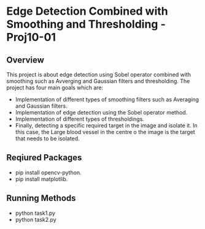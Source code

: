 # Edge Detection Combined with Smoothing and Thresholding - Proj10-01
## Overview 
This project is about edge detection using Sobel operator combined with smoothing such as Avverging and Gaussian filters and thresholding. The project has four main goals which are:
 - Implementation of different types of smoothing filters such as Averaging and Gaussian filters.
 - Implementation of edge detection using the Sobel operator method.
 - Implementation of different types of thresholdings.
 - Finally, detecting a specific required target in the image and isolate it. In this case, the Large blood vessel in the centre o the image is the target that needs to be isolated.
 
 ## Reqiured Packages
 - pip install opencv-python.
 - pip install matplotlib.
 
 ## Running Methods
 - python task1.py
 - python task2.py
